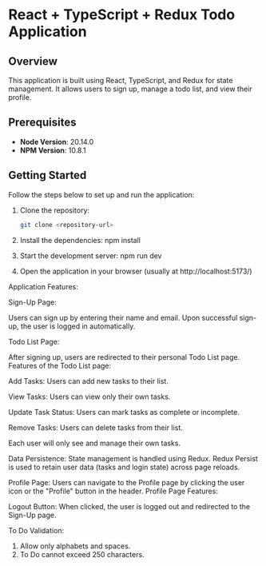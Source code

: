 # React + TypeScript + Redux Todo Application

## Overview

This application is built using React, TypeScript, and Redux for state management. It allows users to sign up, manage a todo list, and view their profile.

## Prerequisites

- **Node Version**: 20.14.0
- **NPM Version**: 10.8.1

## Getting Started

Follow the steps below to set up and run the application:

1. Clone the repository:

   ```bash
   git clone <repository-url>

2. Install the dependencies:
npm install

3. Start the development server:
npm run dev


5. Open the application in your browser (usually at http://localhost:5173/)

Application Features:

Sign-Up Page:

Users can sign up by entering their name and email.
Upon successful sign-up, the user is logged in automatically.


Todo List Page:

After signing up, users are redirected to their personal Todo List page.
Features of the Todo List page:

Add Tasks: Users can add new tasks to their list.

View Tasks: Users can view only their own tasks.

Update Task Status: Users can mark tasks as complete or incomplete.

Remove Tasks: Users can delete tasks from their list.

Each user will only see and manage their own tasks.


Data Persistence:
State management is handled using Redux.
Redux Persist is used to retain user data (tasks and login state) across page reloads.


Profile Page:
Users can navigate to the Profile page by clicking the user icon or the "Profile" button in the header.
Profile Page Features:

Logout Button: When clicked, the user is logged out and redirected to the Sign-Up page.

To Do Validation: 
1. Allow only alphabets and spaces.
2. To Do cannot exceed 250 characters.



